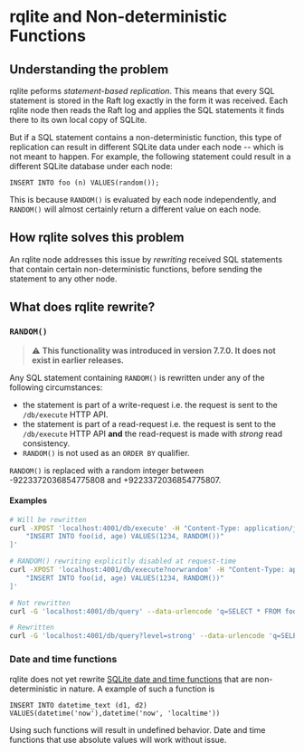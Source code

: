 # rqlite and Non-deterministic Functions

## Understanding the problem
rqlite peforms _statement-based replication_. This means that every SQL statement is stored in the Raft log exactly in the form it was received. Each rqlite node then reads the Raft log and applies the SQL statements it finds there to its own local copy of SQLite.

But if a SQL statement contains a non-deterministic function, this type of replication can result in different SQLite data under each node -- which is not meant to happen. For example, the following statement could result in a different SQLite database under each node:
```
INSERT INTO foo (n) VALUES(random());
```
This is because `RANDOM()` is evaluated by each node independently, and `RANDOM()` will almost certainly return a different value on each node.

## How rqlite solves this problem
An rqlite node addresses this issue by _rewriting_ received SQL statements that contain certain non-deterministic functions, before sending the statement to any other node.

## What does rqlite rewrite?

### `RANDOM()`
> :warning: **This functionality was introduced in version 7.7.0. It does not exist in earlier releases.**

Any SQL statement containing `RANDOM()` is rewritten under any of the following circumstances:
- the statement is part of a write-request i.e. the request is sent to the `/db/execute` HTTP API.
- the statement is part of a read-request i.e. the request is sent to the `/db/execute` HTTP API **and** the read-request is made with _strong_ read consistency.
- `RANDOM()` is not used as an `ORDER BY` qualifier.

`RANDOM()` is replaced with a random integer between -9223372036854775808 and +9223372036854775807.

#### Examples
```bash
# Will be rewritten
curl -XPOST 'localhost:4001/db/execute' -H "Content-Type: application/json" -d '[
    "INSERT INTO foo(id, age) VALUES(1234, RANDOM())"
]'

# RANDOM() rewriting explicitly disabled at request-time
curl -XPOST 'localhost:4001/db/execute?norwrandom' -H "Content-Type: application/json" -d '[
    "INSERT INTO foo(id, age) VALUES(1234, RANDOM())"
]' 

# Not rewritten
curl -G 'localhost:4001/db/query' --data-urlencode 'q=SELECT * FROM foo WHERE id = RANDOM()'

# Rewritten
curl -G 'localhost:4001/db/query?level=strong' --data-urlencode 'q=SELECT * FROM foo WHERE id = RANDOM()'
```

### Date and time functions
rqlite does not yet rewrite [SQLite date and time functions](https://www.sqlite.org/lang_datefunc.html) that are non-deterministic in nature. A example of such a function is

`INSERT INTO datetime_text (d1, d2) VALUES(datetime('now'),datetime('now', 'localtime'))`

Using such functions will result in undefined behavior. Date and time functions that use absolute values will work without issue.
